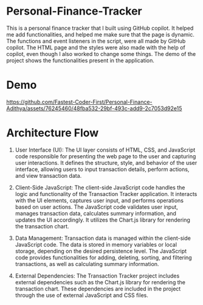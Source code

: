 # Personal-Finance-Tracker

This is a personal finance tracker that I built using GitHub copilot. It helped me add functionalities, and helped me make sure that the page is dynamic. The functions and event listeners in the script, were all made by GitHub copilot. The HTML page and the styles were also made with the help of copilot, even though I also worked to change some things. The demo of the project shows the functionalities present in the application.

# Demo


https://github.com/Fastest-Coder-First/Personal-Finance-Adithya/assets/76245460/48fba532-29bf-493c-add9-2c7053d92e15




# Architecture Flow
1. User Interface (UI):
The UI layer consists of HTML, CSS, and JavaScript code responsible for presenting the web page to the user and capturing user interactions.
It defines the structure, style, and behavior of the user interface, allowing users to input transaction details, perform actions, and view transaction data.

2. Client-Side JavaScript:
The client-side JavaScript code handles the logic and functionality of the Transaction Tracker application.
It interacts with the UI elements, captures user input, and performs operations based on user actions.
The JavaScript code validates user input, manages transaction data, calculates summary information, and updates the UI accordingly.
It utilizes the Chart.js library for rendering the transaction chart.

3. Data Management:
Transaction data is managed within the client-side JavaScript code.
The data is stored in memory variables or local storage, depending on the desired persistence level.
The JavaScript code provides functionalities for adding, deleting, sorting, and filtering transactions, as well as calculating summary information.

4. External Dependencies:
The Transaction Tracker project includes external dependencies such as the Chart.js library for rendering the transaction chart.
These dependencies are included in the project through the use of external JavaScript and CSS files.
